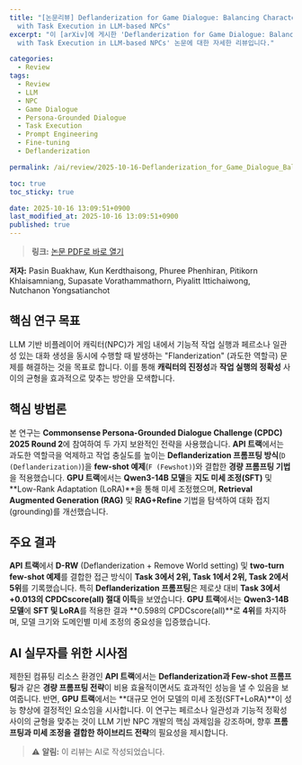 ```yaml
---
title: "[논문리뷰] Deflanderization for Game Dialogue: Balancing Character Authenticity
  with Task Execution in LLM-based NPCs"
excerpt: "이 [arXiv]에 게시한 'Deflanderization for Game Dialogue: Balancing Character Authenticity
  with Task Execution in LLM-based NPCs' 논문에 대한 자세한 리뷰입니다."

categories:
  - Review
tags:
  - Review
  - LLM
  - NPC
  - Game Dialogue
  - Persona-Grounded Dialogue
  - Task Execution
  - Prompt Engineering
  - Fine-tuning
  - Deflanderization

permalink: /ai/review/2025-10-16-Deflanderization_for_Game_Dialogue_Balancing_Character_Authenticity_with_Task_Execution_in_LLM-based_NPCs/

toc: true
toc_sticky: true

date: 2025-10-16 13:09:51+0900
last_modified_at: 2025-10-16 13:09:51+0900
published: true
---
```

> **링크:** [논문 PDF로 바로 열기](https://arxiv.org/abs/2510.13586)

**저자:** Pasin Buakhaw, Kun Kerdthaisong, Phuree Phenhiran, Pitikorn Khlaisamniang, Supasate Vorathammathorn, Piyalitt Ittichaiwong, Nutchanon Yongsatianchot



## 핵심 연구 목표
LLM 기반 비플레이어 캐릭터(NPC)가 게임 내에서 기능적 작업 실행과 페르소나 일관성 있는 대화 생성을 동시에 수행할 때 발생하는 "Flanderization" (과도한 역할극) 문제를 해결하는 것을 목표로 합니다. 이를 통해 **캐릭터의 진정성**과 **작업 실행의 정확성** 사이의 균형을 효과적으로 맞추는 방안을 모색합니다.

## 핵심 방법론
본 연구는 **Commonsense Persona-Grounded Dialogue Challenge (CPDC) 2025 Round 2**에 참여하여 두 가지 보완적인 전략을 사용했습니다. **API 트랙**에서는 과도한 역할극을 억제하고 작업 충실도를 높이는 **Deflanderization 프롬프팅 방식**(`D (Deflanderization)`)을 **few-shot 예제**(`F (Fewshot)`)와 결합한 **경량 프롬프팅 기법**을 적용했습니다. **GPU 트랙**에서는 **Qwen3-14B 모델**을 **지도 미세 조정(SFT)** 및 **Low-Rank Adaptation (LoRA)**을 통해 미세 조정했으며, **Retrieval Augmented Generation (RAG)** 및 **RAG+Refine** 기법을 탐색하여 대화 접지(grounding)를 개선했습니다.

## 주요 결과
**API 트랙**에서 **D-RW** (Deflanderization + Remove World setting) 및 **two-turn few-shot 예제**를 결합한 접근 방식이 **Task 3에서 2위, Task 1에서 2위, Task 2에서 5위**를 기록했습니다. 특히 **Deflanderization 프롬프팅**은 제로샷 대비 **Task 3에서 +0.013의 CPDCscore(all) 절대 이득**을 보였습니다. **GPU 트랙**에서는 **Qwen3-14B 모델**에 **SFT 및 LoRA**를 적용한 결과 **0.598의 CPDCscore(all)**로 **4위**를 차지하며, 모델 크기와 도메인별 미세 조정의 중요성을 입증했습니다.

## AI 실무자를 위한 시사점
제한된 컴퓨팅 리소스 환경인 **API 트랙**에서는 **Deflanderization과 Few-shot 프롬프팅**과 같은 **경량 프롬프팅 전략**이 비용 효율적이면서도 효과적인 성능을 낼 수 있음을 보여줍니다. 반면, **GPU 트랙**에서는 **대규모 언어 모델의 미세 조정(SFT+LoRA)**이 성능 향상에 결정적인 요소임을 시사합니다. 이 연구는 페르소나 일관성과 기능적 정확성 사이의 균형을 맞추는 것이 LLM 기반 NPC 개발의 핵심 과제임을 강조하며, 향후 **프롬프팅과 미세 조정을 결합한 하이브리드 전략**의 필요성을 제시합니다.

> ⚠️ **알림:** 이 리뷰는 AI로 작성되었습니다.